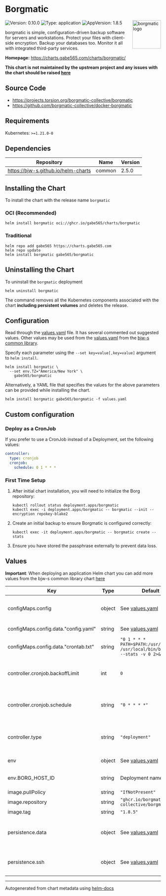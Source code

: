 # Borgmatic

<img src="https://raw.githubusercontent.com/borgmatic-collective/borgmatic/1.6.6/docs/static/borgmatic.svg" align="right" width="92" alt="borgmatic logo">

![Version: 0.10.0](https://img.shields.io/badge/Version-0.10.0-informational?style=flat)
![Type: application](https://img.shields.io/badge/Type-application-informational?style=flat)
![AppVersion: 1.8.5](https://img.shields.io/badge/AppVersion-1.8.5-informational?style=flat)

borgmatic is simple, configuration-driven backup software for servers and workstations. Protect your files with client-side encryption. Backup your databases too. Monitor it all with integrated third-party services.

**Homepage:** <https://charts.gabe565.com/charts/borgmatic/>

**This chart is not maintained by the upstream project and any issues with the chart should be raised
[here](https://github.com/gabe565/charts/issues/new?assignees=gabe565&labels=bug&template=bug_report.yaml&name=borgmatic&version=0.10.0)**

## Source Code

* <https://projects.torsion.org/borgmatic-collective/borgmatic>
* <https://github.com/borgmatic-collective/docker-borgmatic>

## Requirements

Kubernetes: `>=1.21.0-0`

## Dependencies

| Repository | Name | Version |
|------------|------|---------|
| <https://bjw-s.github.io/helm-charts> | common | 2.5.0 |

## Installing the Chart

To install the chart with the release name `borgmatic`

### OCI (Recommended)

```console
helm install borgmatic oci://ghcr.io/gabe565/charts/borgmatic
```

### Traditional

```console
helm repo add gabe565 https://charts.gabe565.com
helm repo update
helm install borgmatic gabe565/borgmatic
```

## Uninstalling the Chart

To uninstall the `borgmatic` deployment

```console
helm uninstall borgmatic
```

The command removes all the Kubernetes components associated with the chart **including persistent volumes** and deletes the release.

## Configuration

Read through the [values.yaml](./values.yaml) file. It has several commented out suggested values.
Other values may be used from the [values.yaml](https://github.com/bjw-s/helm-charts/tree/main/charts/library/common/values.yaml) from the [bjw-s common library](https://github.com/bjw-s/helm-charts/tree/main/charts/library/common).

Specify each parameter using the `--set key=value[,key=value]` argument to `helm install`.

```console
helm install borgmatic \
  --set env.TZ="America/New York" \
    gabe565/borgmatic
```

Alternatively, a YAML file that specifies the values for the above parameters can be provided while installing the chart.

```console
helm install borgmatic gabe565/borgmatic -f values.yaml
```

## Custom configuration

### Deploy as a CronJob

If you prefer to use a CronJob instead of a Deployment, set the following values:
```yaml
controller:
  type: cronjob
  cronjob:
    schedule: 0 1 * * *
```

### First Time Setup

1. After initial chart installation, you will need to initialize the Borg repository:

    ```shell
    kubectl rollout status deployment.apps/borgmatic
    kubectl exec -i deployment.apps/borgmatic -- borgmatic --init --encryption repokey-blake2
    ```

2. Create an initial backup to ensure Borgmatic is configured correctly:

    ```shell
    kubectl exec -it deployment.apps/borgmatic -- borgmatic create --stats
    ```

3. Ensure you have stored the passphrase externally to prevent data loss.

## Values

**Important**: When deploying an application Helm chart you can add more values from the bjw-s common library chart [here](https://github.com/bjw-s/helm-charts/tree/main/charts/library/common)

| Key | Type | Default | Description |
|-----|------|---------|-------------|
| configMaps.config | object | See [values.yaml](./values.yaml) | Configure Borgmatic container under this key. |
| configMaps.config.data."config.yaml" | string | See [values.yaml](./values.yaml) | Borgmatic config. [[ref]](https://torsion.org/borgmatic/docs/reference/configuration) |
| configMaps.config.data."crontab.txt" | string | `"0 1 * * * PATH=$PATH:/usr/bin /usr/local/bin/borgmatic --stats -v 0 2>&1"` | Crontab |
| controller.cronjob.backoffLimit | int | `0` | Only used when `controller.type: cronjob`. Sets the CronJob backoffLimit. |
| controller.cronjob.schedule | string | `"0 * * * *"` | Only used when `controller.type: cronjob`. Sets the backup CronJob time. |
| controller.type | string | `"deployment"` | Set the controller type. Valid options are `deployment` or `cronjob`. |
| env | object | See [values.yaml](./values.yaml) | environment variables. [[ref]](https://borgbackup.readthedocs.io/en/stable/usage/general.html#environment-variables) |
| env.BORG_HOST_ID | string | Deployment namespace | Borg host ID used in archive names |
| image.pullPolicy | string | `"IfNotPresent"` | image pull policy |
| image.repository | string | `"ghcr.io/borgmatic-collective/borgmatic"` | image repository |
| image.tag | string | `"1.8.5"` | image tag |
| persistence.data | object | See [values.yaml](./values.yaml) | Configure persistence settings for the chart under this key. |
| persistence.ssh | object | See [values.yaml](./values.yaml) | Configure SSH credentials for the chart under this key. |

---
Autogenerated from chart metadata using [helm-docs](https://github.com/norwoodj/helm-docs)
